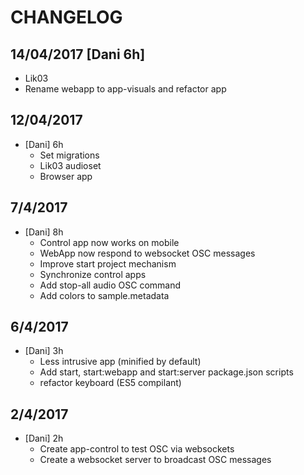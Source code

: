 # CHANGELOG

## 14/04/2017 [Dani 6h]

* Lik03
* Rename webapp to app-visuals and refactor app

## 12/04/2017

* [Dani] 6h
  * Set migrations
  * Lik03 audioset
  * Browser app

## 7/4/2017

* [Dani] 8h
  * Control app now works on mobile
  * WebApp now respond to websocket OSC messages
  * Improve start project mechanism
  * Synchronize control apps
  * Add stop-all audio OSC command
  * Add colors to sample.metadata

## 6/4/2017

* [Dani] 3h
  * Less intrusive app (minified by default)
  * Add start, start:webapp and start:server package.json scripts
  * refactor keyboard (ES5 compilant)

## 2/4/2017

* [Dani] 2h
  * Create app-control to test OSC via websockets
  * Create a websocket server to broadcast OSC messages
